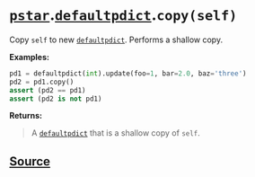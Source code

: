 # [`pstar`](./pstar.md).[`defaultpdict`](./pstar_defaultpdict.md).`copy(self)`

Copy `self` to new [`defaultpdict`](./pstar_defaultpdict.md). Performs a shallow copy.

**Examples:**
```python
pd1 = defaultpdict(int).update(foo=1, bar=2.0, baz='three')
pd2 = pd1.copy()
assert (pd2 == pd1)
assert (pd2 is not pd1)
```

**Returns:**

>    A [`defaultpdict`](./pstar_defaultpdict.md) that is a shallow copy of `self`.



## [Source](../pstar/pstar.py#L662-L677)
